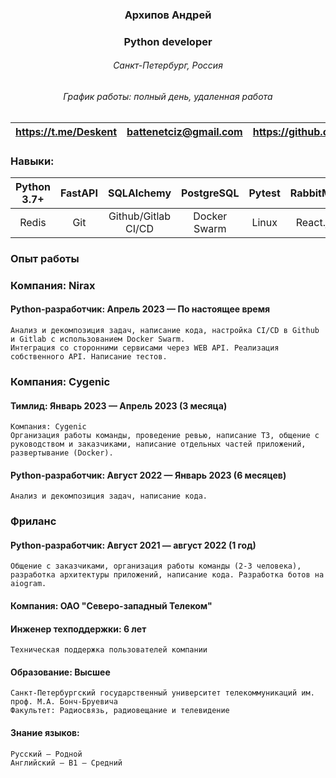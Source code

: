 ### <center> Архипов Андрей
### <center> Python developer</center>
###### <center>Санкт-Петербург, Россия</center>
###### <center>График работы: полный день, удаленная работа</center>

|<center><https://t.me/Deskent> | <center>[battenetciz@gmail.com](battenetciz@gmail.com) | <center><https://github.com/Deskent> |
|------------------------------:|-------------------------------------------------------:|-------------------------------------:|

### Навыки:
| <center>Python 3.7+| <center>FastAPI |          <center>SQLAlchemy |<center>PostgreSQL| <center>Pytest |<center>RabbitMQ | <center>Asyncio |
|-----------------|:---------------:|----------------------------:|--------------:|-------:|------------------:|-----------:|
| <center>Redis   |   <center>Git   | <center>Github/Gitlab CI/CD | <center>Docker Swarm  | <center>Linux  | <center>React.js  |   <center>HTML/CSS |

### Опыт работы
### Компания: Nirax 
#### Python-разработчик: Апрель 2023 — По настоящее время
    Анализ и декомпозиция задач, написание кода, настройка CI/CD в Github и Gitlab с использованием Docker Swarm.
    Интеграция со сторонними сервисами через WEB API. Реализация собственного API. Написание тестов.
### Компания: Cygenic 
#### Тимлид: Январь 2023 — Апрель 2023 (3 месяца)
    Компания: Cygenic
    Организация работы команды, проведение ревью, написание ТЗ, общение с руководством и заказчиками, написание отдельных частей приложений, развертывание (Docker).
#### Python-разработчик: Август 2022 — Январь 2023 (6 месяцев)
    Анализ и декомпозиция задач, написание кода.
### Фриланс
#### Python-разработчик: Август 2021 — август 2022 (1 год)
    Общение с заказчиками, организация работы команды (2-3 человека), разработка архитектуры приложений, написание кода. Разработка ботов на aiogram.
#### Компания: ОАО "Северо-западный Телеком"
#### Инженер техподдержки: 6 лет   
    Техническая поддержка пользователей компании
####  Образование: Высшее
    Санкт-Петербургский государственный университет телекоммуникаций им. проф. М.А. Бонч-Бруевича
    Факультет: Радиосвязь, радиовещание и телевидение
#### Знание языков:
    Русский — Родной
    Английский — B1 — Средний

